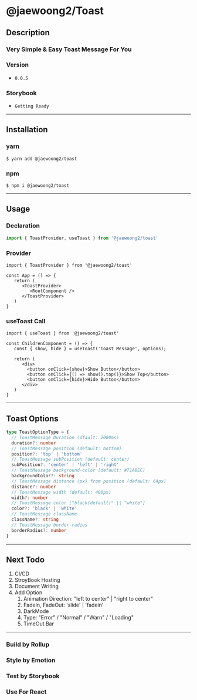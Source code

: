 # @jaewoong2/Toast

## Description

### Very Simple & Easy Toast Message For You

### Version
- `0.0.5`
### Storybook
- `Getting Ready`
---
## Installation

### yarn
```
$ yarn add @jaewoong2/toast
```
### npm

```
$ npm i @jaewoong2/toast
```

---
## Usage

### Declaration

```ts
import { ToastProvider, useToast } from '@jaewoong2/toast'
```

### Provider

```tsx
import { ToastProvider } from '@jaewoong2/toast'

const App = () => {
   return (
      <ToastProvider>
         <RootComponent />
      </ToastProvider>
   )
}
```

### useToast Call
```tsx
import { useToast } from '@jaewoong2/toast'

const ChildrenComponent = () => {
   const { show, hide } = useToast('Toast Message', options);
   
   return (
      <div>
        <button onClick={show}>Show Button</button>
        <button onClick={() => show().top()}>Show Top</button>
        <button onClick={hide}>Hide Button</button>
      </div>
   )
}

```

---
## Toast Options
```ts
type ToastOptionType = {
  // ToastMessage Duration (dfault: 2000ms)
  duration?: number
  // ToastMessage position (default: bottom)
  position?: 'top' | 'bottom'
  // ToastMessage subPosition (default: center)
  subPosition?: 'center' | 'left' | 'right'
  // ToastMessage background-color (default: #71A8EC)
  backgroundColor?: string
  // ToastMessage distance (px) from position (default: 64px)
  distance?: number
  // ToastMessage width (default: 400px)
  width?: number
  // ToastMessage color ["black(default)" || "white"]
  color?: 'black' | 'white'
  // ToastMessage className
  className?: string
  // ToastMessage border-radius
  borderRadius?: number
}

```
---
## Next Todo
1. CI/CD
2. StroyBook Hosting
3. Document Writing
4. Add Option 
   1. Animation Direction: "left to center" | "right to center"
   2. FadeIn, FadeOut: 'slide' | 'fadein'
   3. DarkMode
   4. Type: "Error" / "Normal" / "Warn" / "Loading"
   5. TimeOut Bar
---

### Build by Rollup
### Style by Emotion
### Test by Storybook
### Use For React
